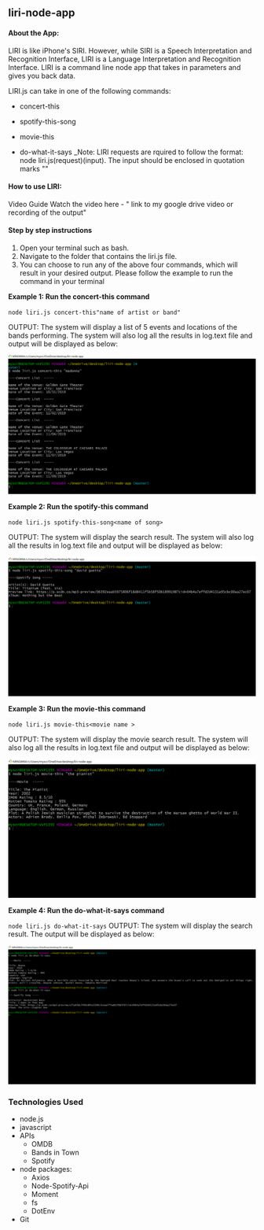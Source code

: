 ## liri-node-app

#### About the App: 
 LIRI is like iPhone's SIRI. However, while SIRI is a Speech Interpretation and Recognition Interface, LIRI is a Language Interpretation and Recognition Interface. LIRI is a command line node app that takes in parameters and gives you back data.



LIRI.js can take in one of the following commands:

* concert-this

* spotify-this-song

* movie-this

* do-what-it-says
_Note: LIRI requests are rquired to follow the format: node liri.js(request)(input). The input should be enclosed in quotation marks ""



#### How to use LIRI:

Video Guide
Watch the video here - " link to my google drive video or recording of the output"

 #### Step by step instructions 


1. Open your terminal such as bash.
1. Navigate to the folder that contains the liri.js file.
1. You can choose to run any of the above four commands, which will result in your desired output. Please follow the example to run the command in your terminal


**Example 1: Run the concert-this command**


`node liri.js concert-this"name of artist or band"`

OUTPUT: The system will display a list of 5 events and locations of the bands performing. The system will also log all the results in log.text file and output will be displayed as below:

 
 ![screenshot](https://github.com/Sugeeta32/liri-node-app/blob/master/Screenshot%20(23).png)


 **Example 2:  Run the spotify-this command**


`node liri.js spotify-this-song<name of song>`

OUTPUT: The system will display the search result. The system will also log all the results in log.text file and output will be displayed as below:

![](https://github.com/Sugeeta32/Bootstrap-Portfolio/blob/master/Screenshot%20(24).png)
<screen shot of concert>
 
 **Example 3:  Run the movie-this command**


`node liri.js movie-this<movie name >`

OUTPUT: The system will display the movie search result. The system will also log all the results in log.text file and output will be displayed as below:

![](https://github.com/Sugeeta32/Bootstrap-Portfolio/blob/master/Screenshot%20(26).png)
<screen shot of concert>
 
  **Example 4:  Run the do-what-it-says command**
  
  
  `node liri.js do-what-it-says`
  OUTPUT: The system will display the search result. The output will be displayed as below:

![](https://github.com/Sugeeta32/Bootstrap-Portfolio/blob/master/Screenshot%20(29).png)

### Technologies Used
* node.js
* javascript
* APIs 
    * OMDB
    * Bands in Town
    * Spotify
* node packages:
    * Axios
    * Node-Spotify-Api
    * Moment
    * fs
    * DotEnv
* Git

    


